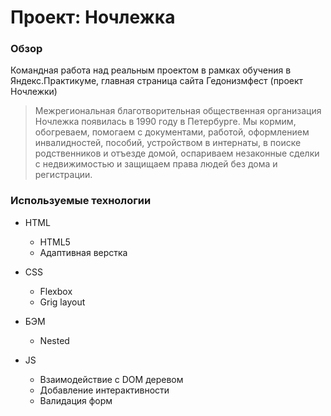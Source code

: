 # Проект: Ночлежка

### Обзор

Командная работа над реальным проектом в рамках обучения в Яндекс.Практикуме, главная страница сайта Гедонизмфест (проект Ночлежки)

> Межрегиональная благотворительная общественная организация Ночлежка появилась в 1990 году в Петербурге. Мы кормим, обогреваем, помогаем с документами, работой, оформлением инвалидностей, пособий, устройством в интернаты, в поиске родственников и отъезде домой, оспариваем незаконные сделки с недвижимостью и защищаем права людей без дома и регистрации.

### Используемые технологии

- HTML
  - HTML5
  - Адаптивная верстка
- CSS
  - Flexbox
  - Grig layout
- БЭМ
  - Nested
- JS

  - Взаимодействие с DOM деревом
  - Добавление интерактивности
  - Валидация форм
